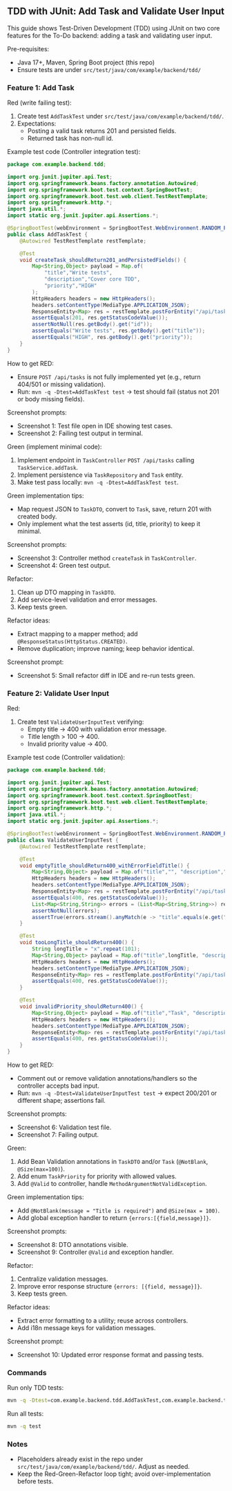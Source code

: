 ## TDD with JUnit: Add Task and Validate User Input

This guide shows Test-Driven Development (TDD) using JUnit on two core features for the To-Do backend: adding a task and validating user input.

Pre-requisites:
- Java 17+, Maven, Spring Boot project (this repo)
- Ensure tests are under `src/test/java/com/example/backend/tdd/`

### Feature 1: Add Task

Red (write failing test):
1. Create test `AddTaskTest` under `src/test/java/com/example/backend/tdd/`.
2. Expectations:
   - Posting a valid task returns 201 and persisted fields.
   - Returned task has non-null id.

Example test code (Controller integration test):
```java
package com.example.backend.tdd;

import org.junit.jupiter.api.Test;
import org.springframework.beans.factory.annotation.Autowired;
import org.springframework.boot.test.context.SpringBootTest;
import org.springframework.boot.test.web.client.TestRestTemplate;
import org.springframework.http.*;
import java.util.*;
import static org.junit.jupiter.api.Assertions.*;

@SpringBootTest(webEnvironment = SpringBootTest.WebEnvironment.RANDOM_PORT)
public class AddTaskTest {
    @Autowired TestRestTemplate restTemplate;

    @Test
    void createTask_shouldReturn201_andPersistedFields() {
        Map<String,Object> payload = Map.of(
            "title","Write tests",
            "description","Cover core TDD",
            "priority","HIGH"
        );
        HttpHeaders headers = new HttpHeaders();
        headers.setContentType(MediaType.APPLICATION_JSON);
        ResponseEntity<Map> res = restTemplate.postForEntity("/api/tasks", new HttpEntity<>(payload, headers), Map.class);
        assertEquals(201, res.getStatusCodeValue());
        assertNotNull(res.getBody().get("id"));
        assertEquals("Write tests", res.getBody().get("title"));
        assertEquals("HIGH", res.getBody().get("priority"));
    }
}
```

How to get RED:
- Ensure `POST /api/tasks` is not fully implemented yet (e.g., return 404/501 or missing validation).
- Run: `mvn -q -Dtest=AddTaskTest test` → test should fail (status not 201 or body missing fields).

Screenshot prompts:
- Screenshot 1: Test file open in IDE showing test cases.
- Screenshot 2: Failing test output in terminal.

Green (implement minimal code):
1. Implement endpoint in `TaskController` `POST /api/tasks` calling `TaskService.addTask`.
2. Implement persistence via `TaskRepository` and `Task` entity.
3. Make test pass locally: `mvn -q -Dtest=AddTaskTest test`.

Green implementation tips:
- Map request JSON to `TaskDTO`, convert to `Task`, save, return 201 with created body.
- Only implement what the test asserts (id, title, priority) to keep it minimal.

Screenshot prompts:
- Screenshot 3: Controller method `createTask` in `TaskController`.
- Screenshot 4: Green test output.

Refactor:
1. Clean up DTO mapping in `TaskDTO`.
2. Add service-level validation and error messages.
3. Keep tests green.

Refactor ideas:
- Extract mapping to a mapper method; add `@ResponseStatus(HttpStatus.CREATED)`.
- Remove duplication; improve naming; keep behavior identical.

Screenshot prompt:
- Screenshot 5: Small refactor diff in IDE and re-run tests green.

### Feature 2: Validate User Input

Red:
1. Create test `ValidateUserInputTest` verifying:
   - Empty title → 400 with validation error message.
   - Title length > 100 → 400.
   - Invalid priority value → 400.

Example test code (Controller validation):
```java
package com.example.backend.tdd;

import org.junit.jupiter.api.Test;
import org.springframework.beans.factory.annotation.Autowired;
import org.springframework.boot.test.context.SpringBootTest;
import org.springframework.boot.test.web.client.TestRestTemplate;
import org.springframework.http.*;
import java.util.*;
import static org.junit.jupiter.api.Assertions.*;

@SpringBootTest(webEnvironment = SpringBootTest.WebEnvironment.RANDOM_PORT)
public class ValidateUserInputTest {
    @Autowired TestRestTemplate restTemplate;

    @Test
    void emptyTitle_shouldReturn400_withErrorFieldTitle() {
        Map<String,Object> payload = Map.of("title","", "description","desc", "priority","LOW");
        HttpHeaders headers = new HttpHeaders();
        headers.setContentType(MediaType.APPLICATION_JSON);
        ResponseEntity<Map> res = restTemplate.postForEntity("/api/tasks", new HttpEntity<>(payload, headers), Map.class);
        assertEquals(400, res.getStatusCodeValue());
        List<Map<String,String>> errors = (List<Map<String,String>>) res.getBody().get("errors");
        assertNotNull(errors);
        assertTrue(errors.stream().anyMatch(e -> "title".equals(e.get("field"))));
    }

    @Test
    void tooLongTitle_shouldReturn400() {
        String longTitle = "x".repeat(101);
        Map<String,Object> payload = Map.of("title",longTitle, "description","desc", "priority","LOW");
        HttpHeaders headers = new HttpHeaders();
        headers.setContentType(MediaType.APPLICATION_JSON);
        ResponseEntity<Map> res = restTemplate.postForEntity("/api/tasks", new HttpEntity<>(payload, headers), Map.class);
        assertEquals(400, res.getStatusCodeValue());
    }

    @Test
    void invalidPriority_shouldReturn400() {
        Map<String,Object> payload = Map.of("title","Task", "description","desc", "priority","INVALID");
        HttpHeaders headers = new HttpHeaders();
        headers.setContentType(MediaType.APPLICATION_JSON);
        ResponseEntity<Map> res = restTemplate.postForEntity("/api/tasks", new HttpEntity<>(payload, headers), Map.class);
        assertEquals(400, res.getStatusCodeValue());
    }
}
```

How to get RED:
- Comment out or remove validation annotations/handlers so the controller accepts bad input.
- Run: `mvn -q -Dtest=ValidateUserInputTest test` → expect 200/201 or different shape; assertions fail.

Screenshot prompts:
- Screenshot 6: Validation test file.
- Screenshot 7: Failing output.

Green:
1. Add Bean Validation annotations in `TaskDTO` and/or `Task` (`@NotBlank`, `@Size(max=100)`).
2. Add enum `TaskPriority` for priority with allowed values.
3. Add `@Valid` to controller, handle `MethodArgumentNotValidException`.

Green implementation tips:
- Add `@NotBlank(message = "Title is required")` and `@Size(max = 100)`.
- Add global exception handler to return `{errors:[{field,message}]}`.

Screenshot prompts:
- Screenshot 8: DTO annotations visible.
- Screenshot 9: Controller `@Valid` and exception handler.

Refactor:
1. Centralize validation messages.
2. Improve error response structure `{errors: [{field, message}]}`.
3. Keep tests green.

Refactor ideas:
- Extract error formatting to a utility; reuse across controllers.
- Add i18n message keys for validation messages.

Screenshot prompt:
- Screenshot 10: Updated error response format and passing tests.

### Commands

Run only TDD tests:
```bash
mvn -q -Dtest=com.example.backend.tdd.AddTaskTest,com.example.backend.tdd.ValidateUserInputTest test
```

Run all tests:
```bash
mvn -q test
```

### Notes
- Placeholders already exist in the repo under `src/test/java/com/example/backend/tdd/`. Adjust as needed.
- Keep the Red-Green-Refactor loop tight; avoid over-implementation before tests.


